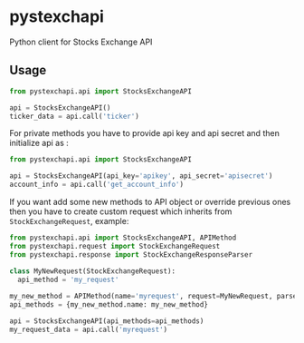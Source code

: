 # pystexchapi
Python client for Stocks Exchange API
## Usage

```python
from pystexchapi.api import StocksExchangeAPI

api = StocksExchangeAPI()
ticker_data = api.call('ticker')
```

For private methods you have to provide api key and api secret and then initialize api as :

```python
from pystexchapi.api import StocksExchangeAPI

api = StocksExchangeAPI(api_key='apikey', api_secret='apisecret')
account_info = api.call('get_account_info')
```
If you want add some new methods to API object or override previous ones then you have to create custom request which inherits from ```StockExchangeRequest```, example:

```python
from pystexchapi.api import StocksExchangeAPI, APIMethod
from pystexchapi.request import StockExchangeRequest
from pystexchapi.response import StockExchangeResponseParser

class MyNewRequest(StockExchangeRequest):
  api_method = 'my_request'
  
my_new_method = APIMethod(name='myrequest', request=MyNewRequest, parser=StockExchangeResponseParser)
api_methods = {my_new_method.name: my_new_method}

api = StocksExchangeAPI(api_methods=api_methods)
my_request_data = api.call('myrequest')
```
